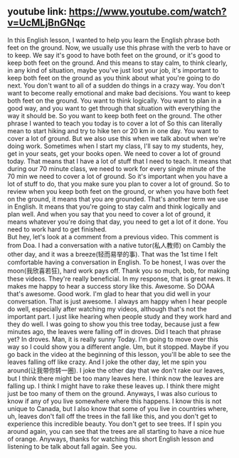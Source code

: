 ## youtube link: https://www.youtube.com/watch?v=UcMLjBnGNqc

In this English lesson, I wanted to help you learn the English phrase both feet on the ground. Now, we usually use this phrase with the verb to have or to keep. We say it's good to have both feet on the ground, or it's good to keep both feet on the ground. 
And this means to stay calm, to think clearly, in any kind of situation, maybe you've just lost your job, it's important to keep both feet on the ground as you think about what you're going to do next. You don't want to all of a sudden do things in a crazy way. You don't want to become really emotional and make bad decisions. You want to keep both feet on the ground. You want to think logically. You want to plan in a good way, and you want to get through that situation with everything the way it should be. So you want to keep both feet on the ground. 
The other phrase I wanted to teach you today is to cover a lot of So this can literally mean to start hiking and try to hike ten or 20 km in one day. You want to cover a lot of ground. But we also use this when we talk about when we're doing work. Sometimes when I start my class, I'll say to my students, hey, get in your seats, get your books open. We need to cover a lot of ground today. That means that I have a lot of stuff that I need to teach. It means that during our 70 minute class, we need to work for every single minute of the 70 min we need to cover a lot of ground. 
So it's important when you have a lot of stuff to do, that you make sure you plan to cover a lot of ground. So to review when you keep both feet on the ground, or when you have both feet on the ground, it means that you are grounded. That's another term we use in English. It means that you're going to stay calm and think logically and plan well. And when you say that you need to cover a lot of ground, it means whatever you're doing that day, you need to get a lot of it done. You need to work hard to get finished.  
But hey, let's look at a comment from a previous video. This comment is from Doa. I had a conversation with a native tutor(私人教师) on Cambly the other day, and it was a breeze(轻而易举的事). That was the 1st time I felt comfortable having a conversation in English. To be honest, I was over the moon(我欣喜若狂), hard work pays off. Thank you so much, bob, for making these videos. They're really beneficial. In my response, that is great news. It makes me happy to hear a success story like this. Awesome. So DOAA that's awesome. Good work. I'm glad to hear that you did well in your conversation. That is just awesome. I always am happy when I hear people do well, especially after watching my videos, although that's not the important part. I just like hearing when people study and they work hard and they do well. 
I was going to show you this tree today, because just a few minutes ago, the leaves were falling off in droves. Did I teach that phrase yet? In droves. Man, it is really sunny Today. I'm going to move over this way so I could show you a different angle. Um, but it stopped. Maybe if you go back in the video at the beginning of this lesson, you'll be able to see the leaves falling off like crazy. And I joke the other day, let me spin you around(让我带你转一圈). I joke the other day that we don't rake our leaves, but I think there might be too many leaves here. I think now the leaves are falling up. I think I might have to rake these leaves up. I think there might just be too many of them on the ground. Anyways, I was also curious to know if any of you live somewhere where this happens. I know this is not unique to Canada, but I also know that some of you live in countries where, uh, leaves don't fall off the trees in the fall like this, and you don't get to experience this incredible beauty. You don't get to see trees. If I spin you around again, you can see that the trees are all starting to have a nice hue of orange. Anyways, thanks for watching this short English lesson and listening to be talk about fall again. See you. 

